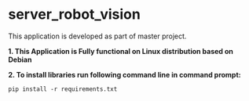 # server_robot_vision

This application is developed as part of master project.

**1. This Application is Fully functional on Linux distribution based on Debian**

**2. To install libraries run following command line in command prompt:**

`pip install -r requirements.txt`


